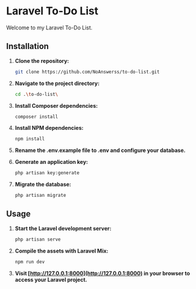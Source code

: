 # Laravel To-Do List

Welcome to my Laravel To-Do List.

## Installation

1. **Clone the repository:**
   ```bash
   git clone https://github.com/NoAnswerss/to-do-list.git
   ```

2. **Navigate to the project directory:**
   ```bash
   cd .\to-do-list\
   ```

3. **Install Composer dependencies:**
   ```bash
   composer install
   ```

4. **Install NPM dependencies:**
   ```bash
   npm install
   ```

5. **Rename the .env.example file to .env and configure your database.**

6. **Generate an application key:**
   ```bash
   php artisan key:generate
   ```

7. **Migrate the database:**
   ```bash
   php artisan migrate
   ```

## Usage

1. **Start the Laravel development server:**
   ```bash
   php artisan serve
   ```

2. **Compile the assets with Laravel Mix:**
   ```bash
   npm run dev
   ```

3. **Visit [http://127.0.0.1:8000](http://127.0.0.1:8000) in your browser to access your Laravel project.**
```
